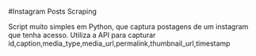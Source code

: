 #Instagram Posts Scraping 

Script muito simples em Python, que captura postagens de um instagram que tenha acesso. 
Utiliza a API para capturar 
    id,caption,media_type,media_url,permalink,thumbnail_url,timestamp

